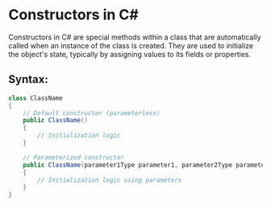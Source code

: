 # Constructors in C#

Constructors in C# are special methods within a class that are automatically called when an instance of the class is created. They are used to initialize the object's state, typically by assigning values to its fields or properties.

## Syntax:

```csharp
class ClassName
{
    // Default constructor (parameterless)
    public ClassName()
    {
        // Initialization logic
    }

    // Parameterized constructor
    public ClassName(parameter1Type parameter1, parameter2Type parameter2, ...)
    {
        // Initialization logic using parameters
    }
}
